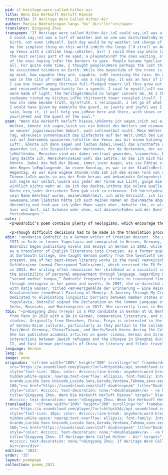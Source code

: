 ```yaml
---
pid: if-heritage-were-called-hither-air
title: Wenn Die Herkunft Herluft Hiesse
transtitle: If Heritage Were Called Hither-Air
author: Marica Bodroži<span lang= "bs" dir="ltr">ć</span>
translator: Qingyang Zhou
transpoem: "If Heritage were called Hither-Air,\nI could say,\nI was a person of clouds.
  I could say,\nI was a turf of weather and no one was disturbed\nBy my Yugoslavian
  birth, not even \nMyself. Each day would be my weather.\nA change of sunlight would
  be the simplest thing on this world.\nWith the lungs I’d stroll on Andromeda,\nFill
  up Venus with a catlike leap.\nHither, Air! I could then say while laughing,\nSince
  the most serious part of me aged, a playmate\nOf the ones waiting, of the ones crouching,
  of the ones hoping \nFor the borders to open. People became familiar to me,\nAfter
  all. For quite some time, I thought people\nWere perhaps the last thing I would
  be accustomed to\nHere on Earth. While the magnitude of the trees is always\nIn
  my mind, how capable they are, capable, \nOf receiving the rain. On a Sunday, it
  was in the city of \nBerlin, it was a rainy day, it was an hour of its own,\nWhen
  I saw one tower among thirteen full-fledged towers.\nI thus grew out of the Earth
  and received\nThe opportunity for a speech. I said to myself,\nIf each of the towers
  were made of light, the heritage\nWould no longer concern me. As I thought so,\nThe
  sunbeams tinted my kitchen,\nThe thirteenth tower revealed itself. I heard\nClearly,
  how its name became truth, my\nTruth. I relinquish, I let go of what had been.\nPreferably
  I would have given my name\nTo the guard, so jaunty and joyful was I.\nBut the man
  said, keep it, it will help you,\nMove here and there, with shoes or without, with
  your\nFeet and the quest of the soul."
poem: "Wenn die Herkunft Herluft hiesse,\nkönnte ich sagen,\nich sei ein Mensch aus
  Wolken, könnte ich sagen,\nich sei ein Gebiet des Wetters und niemand störte\nsich
  an meiner jugoslawischen Geburt, auch ich\nselbst nicht. Mein Wetter wäre jeder
  Tag, wäre\nein Sonnentausch das Einfachste auf der Welt.\nMit den Lungen ginge
  ich auf Andromeda spazieren,\nfüllte die Venus aus mit einem katzengleichen Sprung.\nHer
  Luft!, könnte ich dann sagen und lachen dabei,\nweil das Ernsthafte alt in mir
  geworden ist, ein Zuspieler\nder Wartenden, der da Hockenden, der auf die Grenzöffnungen
  \nHoffenden. Menschen sind mir dabei vertraut geworden, \nimmerhin. Eine ganze Zeit
  lang dachte ich, Menschen\nseien wohl das Letzte, an das ich mich hier auf Erden\ngewöhnen
  könnte. Dabei das Maß der Bäume, immer,\nvor Augen, wie sie Fähige sind, Fähige,
  den Regen \nEmpfangende. An einem Sonntag, es war in der Stadt\nBerlin, es war ein
  Regentag, es war eine eigene Stunde,\nda sah ich den einen Turm von dreizehn volljährigen
  Türmen.\nIch wuchs so aus der Erde heraus und bekam\ndie Gelegenheit zu einer Rede.
  Ich sagte mir selbst,\nwäre ein jeder der Türme aus Licht, ginge die Herkunft\nmich
  wirklich nichts mehr an. Da ich das dachte,\ntönte die solare Quelle sich in meiner
  Küche ein,\nder dreizehnte Turm gab sich zu erkennen. Ich hörte\ndeutlich, wie
  sein Name Wahrheit wurde, meine\nWahrheit, ich übte Verzicht, ich ließ los das
  Gewesene,\nam liebsten hätte ich auch meinen Namen an die\nWache abgegeben, so
  übermütig und froh war ich.\nDer Mann sagte aber, behalte ihn, er wird dir helfen,\ndich
  hier und dort, mit Schuhen oder ohne, mit deinen\nFüßen und der Queste der Seele
  fortzubewegen."
note: |
  <p>Bodrožić’s poem contains plenty of neologisms, which encourage the translator to experiment with the target language and actively interpret the meaning of the poem in order to find the best translation. For instance, the word “Herluft” in the title is entirely the poet’s original creation. I chose to translate it as “Hither-Air” in order to evoke a poetic tone and to create an alliteration with the preceding word, “heritage,” (<em>Herkunft</em>). The word <em>Gebiet</em> in the fourth line can be translated as area, territory, region, zone, domain, or sphere. I initially decided to use “territory,” since the narrator appears to be quite possessive of her heritage. However, in English, “territory” triggers associations with the animal world, which is perhaps not the original intention of the poet. I eventually chose “turf,” since it can be defined as “an area or sphere of activity regarded as someone’s personal territory,” which transitions well into the discussion of the narrator’s Yugoslavian birth in the following line. Bodrožić also describes towers (<em>Türme</em>) as <em>volljährig</em>, which means “full-aged,” “mature,” or “adult,” bestowing human qualities on inanimate objects. The adjective that I chose in the translation, “full-fledged,” can be used to describe both people and objects. This word might sound less strange to English speakers, without deviating too much from the original text.</p>

  <p>Though difficult decisions had to be made in the translation process, the linguistic affinities of English and German can sometimes allow for the transmission of similar tones, feelings, and sensations. One of the most striking features of the poem is the use of the subjunctive mode. My English translation preserves this feature, thus conveying the narrator’s unbounded imaginations and intense longing for the realization of fictional situations. The original German segment of “ein Zuspieler / der Wartenden, der da Hockenden, der auf die Grenzöffnungen / Hoffenden” has a rhythmic flow, since all the short phrases end with <em>en</em>. To create a similar auditory experience in English, I chose to terminate each clause of the translation with <em>ing</em>, even though in German grammar <em>Wartenden</em>, <em>Hockendedn</em>, and <em>Hoffenden</em> all function as adjectives, rather than as verbs.</p>
abio: "<p>Marica Bodrožić is a German writer of Croatian descent. She was born in
  1973 in Svib in former Yugoslavia and immigrated to Hessen, Germany, at age ten.
  Bodrožić began publishing novels and essays in German in 2002, while also working
  as a translator of English literature into Croatian. As a former guest professor
  at Dartmouth College, she taught German poetry from the twentieth century to the
  present. One of her best-known literary works is the novel <em>Kirschholz und alte
  Gefühle</em> (<em>A Cherrywood Table</em>), which received the EU Prize for Literature
  in 2013. Her writing often reminisces her childhood in a socialist country and discusses
  the possibility of personal empowerment through language. Regarding German as her
  “second mother tongue,” Bodrožić frequently strives to transcend linguistic limitations
  through neologism in her poems and novels. In 2007, she co-directed a documentary
  with Katja Gasser, titled <em>Herzgemälde der Erinnerung – Eine Reise durch mein
  Kroatien</em> (<em>Heart Painting of Memory: A Journey through My Croatia</em>).
  Dedicated to eliminating linguistic barriers between member states of the former
  Yugoslavia, Bodrožić signed the Declaration on the Common Language of the Croats,
  Serbs, Bosniaks, and Montenegrins in 2017. She currently lives in Berlin.</p>"
tbio: "<p>Qingyang Zhou (Freya) is a PhD candidate in German at UC Berkeley. She graduated
  from Penn in 2020 with a BA in German, comparative literature, and cinema and media
  studies. Originally from Shenzhen, China, Freya is interested in the intersections
  of German-Asian cultures, particularly as they pertain to the collaborations between
  East/West Germany, China/Taiwan, and North/South Korea during the Cold War and beyond.
  She has published academic articles on queer cinema, German and Israeli literature,
  interactions between Jewish refugees and the Chinese in Shanghai during World War
  II, and East German portrayals of China in literary and filmic travelogues.</p>"
language: German
lang: de
image: none
origaudio: '<iframe width="100%" height="300" scrolling="no" frameborder="no" allow="autoplay"
  src="https://w.soundcloud.com/player/?url=https%3A//api.soundcloud.com/tracks/1225687435%3Fsecret_token%3Ds-6sO8lnOn4GD&color=%23ff5500&auto_play=false&hide_related=false&show_comments=true&show_user=true&show_reposts=false&show_teaser=true&visual=true"></iframe><div
  style="font-size: 10px; color: #cccccc;line-break: anywhere;word-break: normal;overflow:
  hidden;white-space: nowrap;text-overflow: ellipsis; font-family: Interstate,Lucida
  Grande,Lucida Sans Unicode,Lucida Sans,Garuda,Verdana,Tahoma,sans-serif;font-weight:
  100;"><a href="https://soundcloud.com/staff-doublespeak" title="DoubleSpeak" target="_blank"
  style="color: #cccccc; text-decoration: none;">DoubleSpeak</a> · <a href="https://soundcloud.com/staff-doublespeak/qingyang-zhou-wenn-die-herkunft-herluft-hiesse/s-6sO8lnOn4GD"
  title="Qingyang Zhou. Wenn Die Herkunft Herluft Hiesse" target="_blank" style="color:
  #cccccc; text-decoration: none;">Qingyang Zhou. Wenn Die Herkunft Herluft Hiesse</a></div>'
translaudio: '<iframe width="100%" height="300" scrolling="no" frameborder="no" allow="autoplay"
  src="https://w.soundcloud.com/player/?url=https%3A//api.soundcloud.com/tracks/1225687456%3Fsecret_token%3Ds-yowBoYArOVa&color=%23ff5500&auto_play=false&hide_related=false&show_comments=true&show_user=true&show_reposts=false&show_teaser=true&visual=true"></iframe><div
  style="font-size: 10px; color: #cccccc;line-break: anywhere;word-break: normal;overflow:
  hidden;white-space: nowrap;text-overflow: ellipsis; font-family: Interstate,Lucida
  Grande,Lucida Sans Unicode,Lucida Sans,Garuda,Verdana,Tahoma,sans-serif;font-weight:
  100;"><a href="https://soundcloud.com/staff-doublespeak" title="DoubleSpeak" target="_blank"
  style="color: #cccccc; text-decoration: none;">DoubleSpeak</a> · <a href="https://soundcloud.com/staff-doublespeak/qingyang-zhou-if-heritage-were-called-hither-air/s-yowBoYArOVa"
  title="Qingyang Zhou. If Heritage Were Called Hither - Air" target="_blank" style="color:
  #cccccc; text-decoration: none;">Qingyang Zhou. If Heritage Were Called Hither -
  Air</a></div>'
edition: '2021'
order: '35'
layout: poempage
collection: poems_2021
---
```

